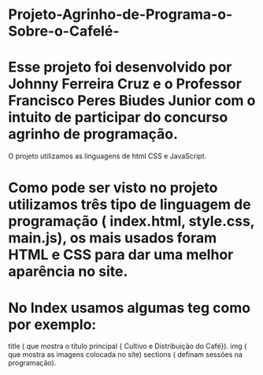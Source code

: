 # Projeto-Agrinho-de-Programa-o-Sobre-o-Cafelé-

# Esse projeto foi desenvolvido por Johnny Ferreira Cruz e o Professor Francisco Peres Biudes Junior com o intuito de participar do concurso agrinho de programação. 
O projeto utilizamos as linguagens de html CSS e JavaScript.
# Como pode ser visto no projeto utilizamos três tipo de linguagem de programação ( index.html, style.css, main.js), os mais usados foram HTML e CSS para dar uma melhor aparência no site. 

# No Index usamos algumas teg como por exemplo:
  title ( que mostra o título principal { Cultivo e Distribuição do Café}).
  img ( que mostra as imagens colocada no site)
  sections ( definam sessões na programação).
  